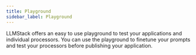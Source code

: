 ```yaml
---
title: Playground
sidebar_label: Playground
---
```

LLMStack offers an easy to use playground to test your applications and individual processors. You can use the playground to finetune your prompts and test your processors before publishing your application.